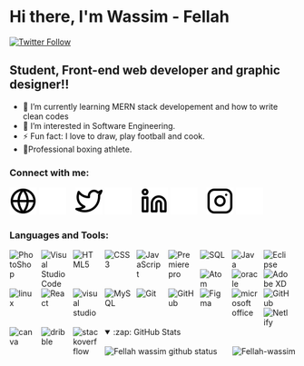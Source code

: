 # Hi there, I'm Wassim - Fellah

[![Twitter Follow](https://img.shields.io/twitter/follow/fellah_wassim?color=1DA1F2&logo=twitter&style=for-the-badge)](https://twitter.com/fellah_wassim)

## Student, Front-end web developer and graphic designer!!

- 🌱 I’m currently learning MERN stack developement and how to write clean codes
- 👀 I’m interested in Software Engineering.
- ⚡ Fun fact: I love to draw, play football and cook.
- 🥊Professional boxing athlete.

### Connect with me:

[![website](./img/globe-light.svg)](https://porfolio-wassim-fellah.netlify.app/index.html#gh-light-mode-only)
[![website](./img/globe-dark.svg)](https://porfolio-wassim-fellah.netlify.app/index.html#gh-dark-mode-only)
&nbsp;&nbsp;
[![website](./img/twitter-light.svg)](https://twitter.com/fellah_wassim#gh-light-mode-only)
[![website](./img/twitter-dark.svg)](https://twitter.com/fellah_wassim#gh-dark-mode-only)
&nbsp;&nbsp;
[![website](./img/linkedin-light.svg)](https://www.linkedin.com/in/wassim-fellah-921a5921a/#gh-light-mode-only)
[![website](./img/linkedin-dark.svg)](https://www.linkedin.com/in/wassim-fellah-921a5921a/#gh-dark-mode-only)
&nbsp;&nbsp;
[![website](./img/instagram-light.svg)](https://www.instagram.com/wassim.fellah/?hl=en#gh-light-mode-only)
[![website](./img/instagram-dark.svg)](https://www.instagram.com/wassim.fellah/?hl=en#gh-dark-mode-only)

### Languages and Tools:


<img align="left" alt="PhotoShop" width="46px" src="https://iconape.com/wp-content/png_logo_vector/iconfinder-3.png" style="padding-right:10px;" />
<img align="left" alt="Visual Studio Code" width="46px" src="https://cdn.jsdelivr.net/gh/devicons/devicon/icons/vscode/vscode-original.svg" style="padding-right:10px;" />
<img align="left" alt="HTML5" width="46px" src="https://cdn.jsdelivr.net/gh/devicons/devicon/icons/html5/html5-original.svg" style="padding-right:10px;" />
<img align="left" alt="CSS3" width="46px" src="https://cdn.jsdelivr.net/gh/devicons/devicon/icons/css3/css3-original.svg" style="padding-right:10px;" />
<img align="left" alt="JavaScript" width="46px" src="https://cdn.jsdelivr.net/gh/devicons/devicon/icons/javascript/javascript-original.svg" style="padding-right:10px;" />

<img align="left" alt="Premiere pro" width="46px" src="https://brandlogos.net/wp-content/uploads/2022/04/adobe_premiere_pro-logo-brandlogos.net_-512x512.png" style="padding-right:10px;" />
<img align="left" alt="SQL" width="46px" src="https://cdn-icons-png.flaticon.com/512/4039/4039675.png" style="padding-right:10px;" />
<img align="left" alt="Java" width="46px" src="https://www.svgrepo.com/show/303388/java-4-logo.svg" style="padding-right:10px;" />
<img align="left" alt="Eclipse" width="46px" src="https://cdn.icon-icons.com/icons2/1381/PNG/512/eclipse_94656.png" style="padding-right:10px;" />
<img align="left" alt="Atom" width="46px" src="https://upload.wikimedia.org/wikipedia/commons/thumb/7/7b/Icon_Atom.svg/615px-Icon_Atom.svg.png?20180219174319" style="padding-right:10px;" />

<img align="left" alt="oracle" width="46px" src="https://www.logo.wine/a/logo/Oracle_Corporation/Oracle_Corporation-Logo.wine.svg" style="padding-right:10px;" />
<img align="left" alt="Adobe XD" width="46px" src="https://www.logo.wine/a/logo/Adobe_XD/Adobe_XD-Logo.wine.svg" style="padding-right:10px;" />
<img align="left" alt="linux" width="46px" src="https://icons.iconarchive.com/icons/tatice/operating-systems/256/Linux-icon.png" style="padding-right:10px" >
<img align="left" alt="React" width="46px" src="https://cdn.jsdelivr.net/gh/devicons/devicon/icons/react/react-original.svg" style="padding-right:10px;" />
<img align="left" alt="visual studio" width="46px" src="https://cdn-icons-png.flaticon.com/512/906/906324.png" style="padding-right:10px;" />
<img align="left" alt="MySQL" width="46px" src="https://cdn.jsdelivr.net/gh/devicons/devicon/icons/mysql/mysql-original.svg" style="padding-right:10px;" />
<img align="left" alt="Git" width="46px" src="https://cdn.jsdelivr.net/gh/devicons/devicon/icons/git/git-original.svg" style="padding-right:10px;" />
<img align="left" alt="GitHub" width="46px" src="https://user-images.githubusercontent.com/3369400/139447912-e0f43f33-6d9f-45f8-be46-2df5bbc91289.png" style="padding-right:10px;" />
<img align="left" alt="Figma" width="46px" src="https://img.icons8.com/color/344/figma--v1.png" style="padding-right:10px;" />
<img align="left" alt="microsoft office" width="46px" src="https://cdn.icon-icons.com/icons2/1156/PNG/512/1486565573-microsoft-office_81557.png" style="padding-right:10px;" />
<img align="left" alt="GitHub" width="46px" src="https://img.icons8.com/color/344/c-programming.png" style="padding-right:10px;" />
<img align="left" alt="Netlify" width="46px" src="https://www.svgrepo.com/show/331495/netlify.svg" style="padding-right:10px;" />
<img align="left" alt="canva" width="46px" src="https://seeklogo.com/images/C/canva-logo-B4BE25729A-seeklogo.com.png" style="padding-right:10px;" />
<img align="left" alt="dribble" width="46px" src="https://www.svgrepo.com/show/217757/dribbble.svg" style="padding-right:10px;" />
<img align="left" alt="stackoverfflow" width="46px" src="https://www.svgrepo.com/show/349517/stackoverflow.svg" style="padding-right:10px;" />

<br />
<br />
<br />
<br />
<br />
 <br />
  <br />
<details open>
 <br />
 <summary>:zap: GitHub Stats</summary>
 <div>
 <img align="left" alt="Fellah wassim github status" src="https://github-readme-stats.vercel.app/api?username=Fellah-wassim&hide=contribs,prs" />
 <img align="right" src="https://github-readme-stats.vercel.app/api/top-langs?username=Fellah-wassim&show_icons=true&locale=en&layout=compact" alt="Fellah-wassim" />
 </div>
</details>

[website]: https://porfolio-wassim-fellah.netlify.app/index.html
[twitter]: https://twitter.com/fellah_wassim
[instagram]: https://www.instagram.com/wassim.fellah/?hl=en
[linkedin]: https://www.linkedin.com/in/wassim-fellah-921a5921a/
